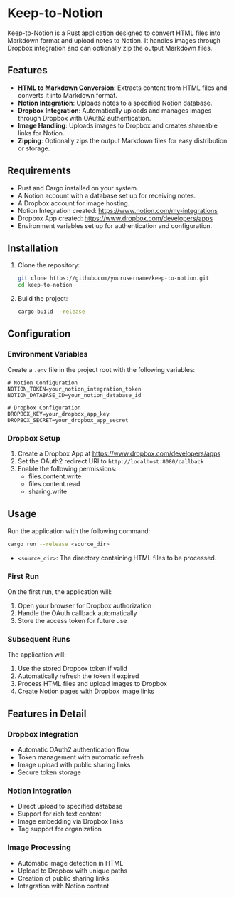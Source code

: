# Keep-to-Notion

Keep-to-Notion is a Rust application designed to convert HTML files into Markdown format and upload notes to Notion. It handles images through Dropbox integration and can optionally zip the output Markdown files.

## Features

- **HTML to Markdown Conversion**: Extracts content from HTML files and converts it into Markdown format.
- **Notion Integration**: Uploads notes to a specified Notion database.
- **Dropbox Integration**: Automatically uploads and manages images through Dropbox with OAuth2 authentication.
- **Image Handling**: Uploads images to Dropbox and creates shareable links for Notion.
- **Zipping**: Optionally zips the output Markdown files for easy distribution or storage.

## Requirements

- Rust and Cargo installed on your system.
- A Notion account with a database set up for receiving notes. 
- A Dropbox account for image hosting.
- Notion Integration created: https://www.notion.com/my-integrations
- Dropbox App created: https://www.dropbox.com/developers/apps
- Environment variables set up for authentication and configuration.

## Installation

1. Clone the repository:
   ```bash
   git clone https://github.com/yourusername/keep-to-notion.git
   cd keep-to-notion
   ```

2. Build the project:
   ```bash
   cargo build --release
   ```

## Configuration

### Environment Variables

Create a `.env` file in the project root with the following variables:

```env
# Notion Configuration
NOTION_TOKEN=your_notion_integration_token
NOTION_DATABASE_ID=your_notion_database_id

# Dropbox Configuration
DROPBOX_KEY=your_dropbox_app_key
DROPBOX_SECRET=your_dropbox_app_secret
```

### Dropbox Setup

1. Create a Dropbox App at https://www.dropbox.com/developers/apps
2. Set the OAuth2 redirect URI to `http://localhost:8080/callback`
3. Enable the following permissions:
   - files.content.write
   - files.content.read
   - sharing.write

## Usage

Run the application with the following command:

```bash
cargo run --release <source_dir>
```

- `<source_dir>`: The directory containing HTML files to be processed.

### First Run

On the first run, the application will:
1. Open your browser for Dropbox authorization
2. Handle the OAuth callback automatically
3. Store the access token for future use

### Subsequent Runs

The application will:
1. Use the stored Dropbox token if valid
2. Automatically refresh the token if expired
3. Process HTML files and upload images to Dropbox
4. Create Notion pages with Dropbox image links

## Features in Detail

### Dropbox Integration
- Automatic OAuth2 authentication flow
- Token management with automatic refresh
- Image upload with public sharing links
- Secure token storage

### Notion Integration
- Direct upload to specified database
- Support for rich text content
- Image embedding via Dropbox links
- Tag support for organization

### Image Processing
- Automatic image detection in HTML
- Upload to Dropbox with unique paths
- Creation of public sharing links
- Integration with Notion content